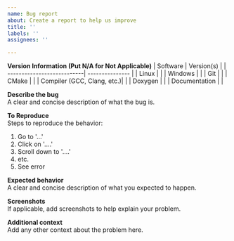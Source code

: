 ```yaml
---
name: Bug report
about: Create a report to help us improve
title: ''
labels: ''
assignees: ''

---
```


**Version Information (Put N/A for  Not Applicable)**
|          Software          |    Version(s)   |
| ---------------------------| --------------- |
| Linux                      |                 |
| Windows                    |                 |
| Git                        |                 |
| CMake                      |                 |
| Compiler (GCC, Clang, etc.)|                 |
| Doxygen                    |                 |
| Documentation              |                 |

**Describe the bug**\
A clear and concise description of what the bug is.

**To Reproduce**\
Steps to reproduce the behavior:
1. Go to '...'
2. Click on '....'
3. Scroll down to '....'
4. etc.
5. See error

**Expected behavior**\
A clear and concise description of what you expected to happen.

**Screenshots**\
If applicable, add screenshots to help explain your problem.

**Additional context**\
Add any other context about the problem here.
